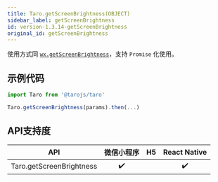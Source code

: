 ```yaml
---
title: Taro.getScreenBrightness(OBJECT)
sidebar_label: getScreenBrightness
id: version-1.3.14-getScreenBrightness
original_id: getScreenBrightness
---
```



使用方式同 [`wx.getScreenBrightness`](https://developers.weixin.qq.com/miniprogram/dev/api/wx.getScreenBrightness.html)，支持 `Promise` 化使用。

## 示例代码

```jsx
import Taro from '@tarojs/taro'

Taro.getScreenBrightness(params).then(...)
```



## API支持度


| API | 微信小程序 | H5 | React Native |
| :-: | :-: | :-: | :-: |
| Taro.getScreenBrightness | ✔️ |  | ✔️ |

